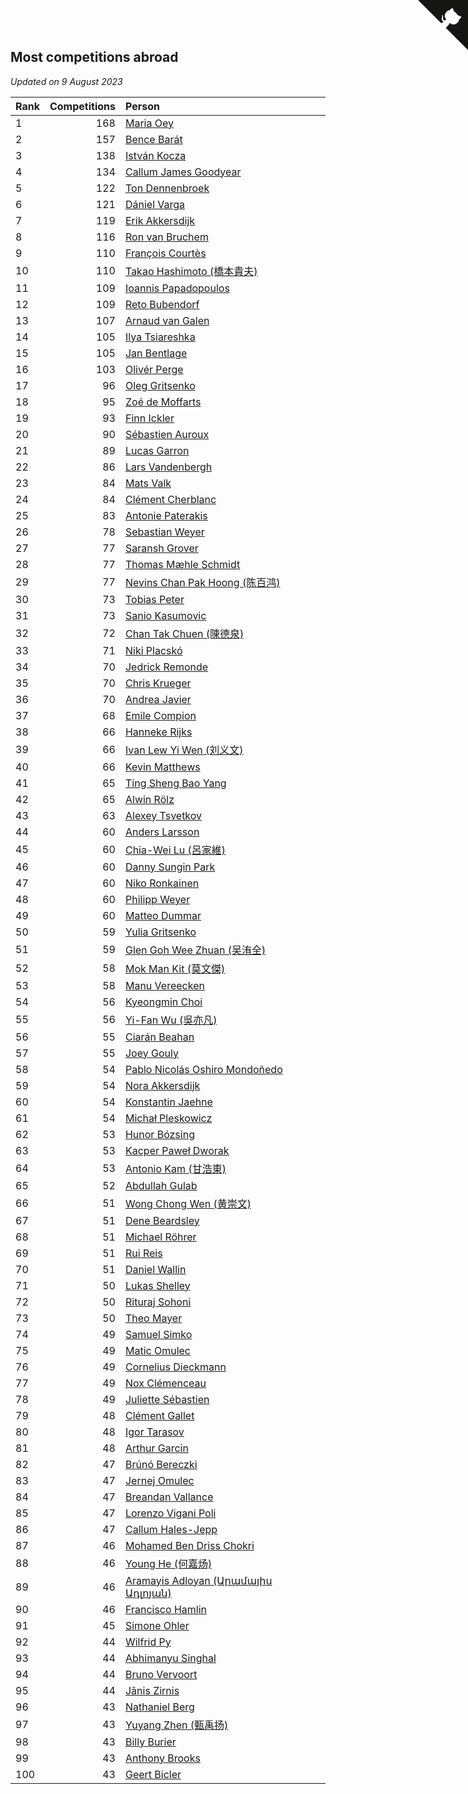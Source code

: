 ## Most competitions abroad

*Updated on  9 August 2023*

| Rank | Competitions | Person |
| :--- | ---: | :--- |
| 1 | 168 | [Maria Oey](https://www.worldcubeassociation.org/persons/2007OEYM01) |
| 2 | 157 | [Bence Barát](https://www.worldcubeassociation.org/persons/2008BARA01) |
| 3 | 138 | [István Kocza](https://www.worldcubeassociation.org/persons/2005KOCZ01) |
| 4 | 134 | [Callum James Goodyear](https://www.worldcubeassociation.org/persons/2012GOOD02) |
| 5 | 122 | [Ton Dennenbroek](https://www.worldcubeassociation.org/persons/2003DENN01) |
| 6 | 121 | [Dániel Varga](https://www.worldcubeassociation.org/persons/2008VARG01) |
| 7 | 119 | [Erik Akkersdijk](https://www.worldcubeassociation.org/persons/2005AKKE01) |
| 8 | 116 | [Ron van Bruchem](https://www.worldcubeassociation.org/persons/2003BRUC01) |
| 9 | 110 | [François Courtès](https://www.worldcubeassociation.org/persons/2008COUR01) |
| 10 | 110 | [Takao Hashimoto (橋本貴夫)](https://www.worldcubeassociation.org/persons/2007HASH01) |
| 11 | 109 | [Ioannis Papadopoulos](https://www.worldcubeassociation.org/persons/2013PAPA01) |
| 12 | 109 | [Reto Bubendorf](https://www.worldcubeassociation.org/persons/2012BUBE01) |
| 13 | 107 | [Arnaud van Galen](https://www.worldcubeassociation.org/persons/2006GALE01) |
| 14 | 105 | [Ilya Tsiareshka](https://www.worldcubeassociation.org/persons/2012TERE01) |
| 15 | 105 | [Jan Bentlage](https://www.worldcubeassociation.org/persons/2010BENT01) |
| 16 | 103 | [Olivér Perge](https://www.worldcubeassociation.org/persons/2007PERG01) |
| 17 | 96 | [Oleg Gritsenko](https://www.worldcubeassociation.org/persons/2011GRIT01) |
| 18 | 95 | [Zoé de Moffarts](https://www.worldcubeassociation.org/persons/2010MOFF02) |
| 19 | 93 | [Finn Ickler](https://www.worldcubeassociation.org/persons/2012ICKL01) |
| 20 | 90 | [Sébastien Auroux](https://www.worldcubeassociation.org/persons/2008AURO01) |
| 21 | 89 | [Lucas Garron](https://www.worldcubeassociation.org/persons/2006GARR01) |
| 22 | 86 | [Lars Vandenbergh](https://www.worldcubeassociation.org/persons/2003VAND01) |
| 23 | 84 | [Mats Valk](https://www.worldcubeassociation.org/persons/2007VALK01) |
| 24 | 84 | [Clément Cherblanc](https://www.worldcubeassociation.org/persons/2014CHER05) |
| 25 | 83 | [Antonie Paterakis](https://www.worldcubeassociation.org/persons/2012PATE01) |
| 26 | 78 | [Sebastian Weyer](https://www.worldcubeassociation.org/persons/2010WEYE02) |
| 27 | 77 | [Saransh Grover](https://www.worldcubeassociation.org/persons/2014GROV01) |
| 28 | 77 | [Thomas Mæhle Schmidt](https://www.worldcubeassociation.org/persons/2013SCHM02) |
| 29 | 77 | [Nevins Chan Pak Hoong (陈百鸿)](https://www.worldcubeassociation.org/persons/2010CHAN20) |
| 30 | 73 | [Tobias Peter](https://www.worldcubeassociation.org/persons/2014PETE03) |
| 31 | 73 | [Sanio Kasumovic](https://www.worldcubeassociation.org/persons/2009KASU01) |
| 32 | 72 | [Chan Tak Chuen (陳德泉)](https://www.worldcubeassociation.org/persons/2007CHUE01) |
| 33 | 71 | [Niki Placskó](https://www.worldcubeassociation.org/persons/2008PLAC01) |
| 34 | 70 | [Jedrick Remonde](https://www.worldcubeassociation.org/persons/2008REMO01) |
| 35 | 70 | [Chris Krueger](https://www.worldcubeassociation.org/persons/2006KRUE01) |
| 36 | 70 | [Andrea Javier](https://www.worldcubeassociation.org/persons/2010JAVI01) |
| 37 | 68 | [Emile Compion](https://www.worldcubeassociation.org/persons/2007COMP01) |
| 38 | 66 | [Hanneke Rijks](https://www.worldcubeassociation.org/persons/2008RIJK01) |
| 39 | 66 | [Ivan Lew Yi Wen (刘义文)](https://www.worldcubeassociation.org/persons/2012WENI01) |
| 40 | 66 | [Kevin Matthews](https://www.worldcubeassociation.org/persons/2010MATT02) |
| 41 | 65 | [Ting Sheng Bao Yang](https://www.worldcubeassociation.org/persons/2008BAOY01) |
| 42 | 65 | [Alwin Rölz](https://www.worldcubeassociation.org/persons/2016ROLZ01) |
| 43 | 63 | [Alexey Tsvetkov](https://www.worldcubeassociation.org/persons/2017TSVE02) |
| 44 | 60 | [Anders Larsson](https://www.worldcubeassociation.org/persons/2003LARS01) |
| 45 | 60 | [Chia-Wei Lu (呂家維)](https://www.worldcubeassociation.org/persons/2007LUCH01) |
| 46 | 60 | [Danny Sungin Park](https://www.worldcubeassociation.org/persons/2015PARK13) |
| 47 | 60 | [Niko Ronkainen](https://www.worldcubeassociation.org/persons/2010RONK01) |
| 48 | 60 | [Philipp Weyer](https://www.worldcubeassociation.org/persons/2010WEYE01) |
| 49 | 60 | [Matteo Dummar](https://www.worldcubeassociation.org/persons/2017DUMM01) |
| 50 | 59 | [Yulia Gritsenko](https://www.worldcubeassociation.org/persons/2012SIDO01) |
| 51 | 59 | [Glen Goh Wee Zhuan (吴洧全)](https://www.worldcubeassociation.org/persons/2015ZHUA01) |
| 52 | 58 | [Mok Man Kit (莫文傑)](https://www.worldcubeassociation.org/persons/2009KITM01) |
| 53 | 58 | [Manu Vereecken](https://www.worldcubeassociation.org/persons/2010VERE01) |
| 54 | 56 | [Kyeongmin Choi](https://www.worldcubeassociation.org/persons/2017CHOI07) |
| 55 | 56 | [Yi-Fan Wu (吳亦凡)](https://www.worldcubeassociation.org/persons/2010WUIF01) |
| 56 | 55 | [Ciarán Beahan](https://www.worldcubeassociation.org/persons/2012BEAH01) |
| 57 | 55 | [Joey Gouly](https://www.worldcubeassociation.org/persons/2007GOUL01) |
| 58 | 54 | [Pablo Nicolás Oshiro Mondoñedo](https://www.worldcubeassociation.org/persons/2010MOND01) |
| 59 | 54 | [Nora Akkersdijk](https://www.worldcubeassociation.org/persons/2009CHRI03) |
| 60 | 54 | [Konstantin Jaehne](https://www.worldcubeassociation.org/persons/2015JAEH01) |
| 61 | 54 | [Michał Pleskowicz](https://www.worldcubeassociation.org/persons/2009PLES01) |
| 62 | 53 | [Hunor Bózsing](https://www.worldcubeassociation.org/persons/2009BOZS01) |
| 63 | 53 | [Kacper Paweł Dworak](https://www.worldcubeassociation.org/persons/2020DWOR01) |
| 64 | 53 | [Antonio Kam (甘浩東)](https://www.worldcubeassociation.org/persons/2017TUNG13) |
| 65 | 52 | [Abdullah Gulab](https://www.worldcubeassociation.org/persons/2014GULA02) |
| 66 | 51 | [Wong Chong Wen (黄崇文)](https://www.worldcubeassociation.org/persons/2014WENW01) |
| 67 | 51 | [Dene Beardsley](https://www.worldcubeassociation.org/persons/2009BEAR01) |
| 68 | 51 | [Michael Röhrer](https://www.worldcubeassociation.org/persons/2009ROHR01) |
| 69 | 51 | [Rui Reis](https://www.worldcubeassociation.org/persons/2015REIS02) |
| 70 | 51 | [Daniel Wallin](https://www.worldcubeassociation.org/persons/2013WALL03) |
| 71 | 50 | [Lukas Shelley](https://www.worldcubeassociation.org/persons/2016SHEL03) |
| 72 | 50 | [Rituraj Sohoni](https://www.worldcubeassociation.org/persons/2012SOHO01) |
| 73 | 50 | [Theo Mayer](https://www.worldcubeassociation.org/persons/2012MAYE01) |
| 74 | 49 | [Samuel Simko](https://www.worldcubeassociation.org/persons/2016SIMK01) |
| 75 | 49 | [Matic Omulec](https://www.worldcubeassociation.org/persons/2010OMUL02) |
| 76 | 49 | [Cornelius Dieckmann](https://www.worldcubeassociation.org/persons/2009DIEC01) |
| 77 | 49 | [Nox Clémenceau](https://www.worldcubeassociation.org/persons/2015CLEM03) |
| 78 | 49 | [Juliette Sébastien](https://www.worldcubeassociation.org/persons/2014SEBA01) |
| 79 | 48 | [Clément Gallet](https://www.worldcubeassociation.org/persons/2004GALL02) |
| 80 | 48 | [Igor Tarasov](https://www.worldcubeassociation.org/persons/2016TARA04) |
| 81 | 48 | [Arthur Garcin](https://www.worldcubeassociation.org/persons/2014GARC27) |
| 82 | 47 | [Brúnó Bereczki](https://www.worldcubeassociation.org/persons/2008BERE01) |
| 83 | 47 | [Jernej Omulec](https://www.worldcubeassociation.org/persons/2010OMUL01) |
| 84 | 47 | [Breandan Vallance](https://www.worldcubeassociation.org/persons/2007VALL01) |
| 85 | 47 | [Lorenzo Vigani Poli](https://www.worldcubeassociation.org/persons/2007POLI01) |
| 86 | 47 | [Callum Hales-Jepp](https://www.worldcubeassociation.org/persons/2012HALE01) |
| 87 | 46 | [Mohamed Ben Driss Chokri](https://www.worldcubeassociation.org/persons/2015CHOK01) |
| 88 | 46 | [Young He (何嘉炀)](https://www.worldcubeassociation.org/persons/2014HEYO01) |
| 89 | 46 | [Aramayis Adloyan (Արամայիս Ադլոյան)](https://www.worldcubeassociation.org/persons/2012ADLO01) |
| 90 | 46 | [Francisco Hamlin](https://www.worldcubeassociation.org/persons/2012HAML01) |
| 91 | 45 | [Simone Ohler](https://www.worldcubeassociation.org/persons/2014OHLE01) |
| 92 | 44 | [Wilfrid Py](https://www.worldcubeassociation.org/persons/2016PYWI01) |
| 93 | 44 | [Abhimanyu Singhal](https://www.worldcubeassociation.org/persons/2013SING12) |
| 94 | 44 | [Bruno Vervoort](https://www.worldcubeassociation.org/persons/2011VERV01) |
| 95 | 44 | [Jānis Zirnis](https://www.worldcubeassociation.org/persons/2013ZIRN01) |
| 96 | 43 | [Nathaniel Berg](https://www.worldcubeassociation.org/persons/2012BERG04) |
| 97 | 43 | [Yuyang Zhen (甄禹扬)](https://www.worldcubeassociation.org/persons/2013ZHEN11) |
| 98 | 43 | [Billy Burier](https://www.worldcubeassociation.org/persons/2014BURI01) |
| 99 | 43 | [Anthony Brooks](https://www.worldcubeassociation.org/persons/2008SEAR01) |
| 100 | 43 | [Geert Bicler](https://www.worldcubeassociation.org/persons/2010BICL01) |


<a href="https://github.com/JustinTimeCuber/wca_statistics" class="github-corner" aria-label="View source on Github"><svg width="80" height="80" viewBox="0 0 250 250" style="fill:#151513; color:#fff; position: absolute; top: 0; border: 0; right: 0;" aria-hidden="true"><path d="M0,0 L115,115 L130,115 L142,142 L250,250 L250,0 Z"></path><path d="M128.3,109.0 C113.8,99.7 119.0,89.6 119.0,89.6 C122.0,82.7 120.5,78.6 120.5,78.6 C119.2,72.0 123.4,76.3 123.4,76.3 C127.3,80.9 125.5,87.3 125.5,87.3 C122.9,97.6 130.6,101.9 134.4,103.2" fill="currentColor" style="transform-origin: 130px 106px;" class="octo-arm"></path><path d="M115.0,115.0 C114.9,115.1 118.7,116.5 119.8,115.4 L133.7,101.6 C136.9,99.2 139.9,98.4 142.2,98.6 C133.8,88.0 127.5,74.4 143.8,58.0 C148.5,53.4 154.0,51.2 159.7,51.0 C160.3,49.4 163.2,43.6 171.4,40.1 C171.4,40.1 176.1,42.5 178.8,56.2 C183.1,58.6 187.2,61.8 190.9,65.4 C194.5,69.0 197.7,73.2 200.1,77.6 C213.8,80.2 216.3,84.9 216.3,84.9 C212.7,93.1 206.9,96.0 205.4,96.6 C205.1,102.4 203.0,107.8 198.3,112.5 C181.9,128.9 168.3,122.5 157.7,114.1 C157.9,116.9 156.7,120.9 152.7,124.9 L141.0,136.5 C139.8,137.7 141.6,141.9 141.8,141.8 Z" fill="currentColor" class="octo-body"></path></svg></a><style>.github-corner:hover .octo-arm{animation:octocat-wave 560ms ease-in-out}@keyframes octocat-wave{0%,100%{transform:rotate(0)}20%,60%{transform:rotate(-25deg)}40%,80%{transform:rotate(10deg)}}@media (max-width:500px){.github-corner:hover .octo-arm{animation:none}.github-corner .octo-arm{animation:octocat-wave 560ms ease-in-out}}</style>
